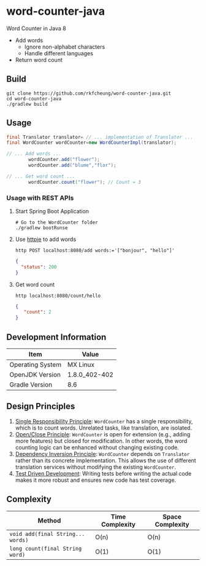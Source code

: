 # word-counter-java

Word Counter in Java 8

* Add words
    - Ignore non-alphabet characters
    - Handle different languages
* Return word count

## Build

```shell
git clone https://github.com/rkfcheung/word-counter-java.git
cd word-counter-java
./gradlew build
```

## Usage

```java
final Translator translator= // ... implementation of Translator ...
final WordCounter wordCounter=new WordCounterImpl(translator);

// ... Add words ...
        wordCounter.add("flower");
        wordCounter.add("blume","flor");

// ... Get word count ...
        wordCounter.count("flower"); // Count = 3
```

### Usage with REST APIs

1. Start Spring Boot Application
    ```shell
    # Go to the WordCounter folder
    ./gradlew bootRunse
    ```
2. Use [httpie](https://httpie.io/) to add words
    ```shell
    http POST localhost:8080/add words:='["bonjour", "hello"]'
    ```

    ```json
    {
      "status": 200
    }
    ```
3. Get word count
    ```shell
    http localhost:8080/count/hello
    ```

   ```json
   {
      "count": 2
   }
   ```

## Development Information

| Item             | Value         |
|------------------|---------------|
| Operating System | MX Linux      |
| OpenJDK Version  | 1.8.0_402-402 |
| Gradle Version   | 8.6           |

## Design Principles

1. [Single Responsibility Principle](https://en.wikipedia.org/wiki/Single_responsibility_principle): `WordCounter` has a
   single responsibility, which is to count words. Unrelated tasks, like translation, are isolated.
2. [Open/Close Principle](https://en.wikipedia.org/wiki/Open%E2%80%93closed_principle): `WordCounter` is open for
   extension (e.g., adding more features) but closed for modification. In other words, the word counting logic can be
   enhanced without changing existing code.
3. [Dependency Inversion Principle](https://en.wikipedia.org/wiki/Dependency_inversion_principle): `WordCounter` depends
   on `Translator` rather than its concrete implementation. This allows the use of different translation services
   without
   modifying the existing `WordCounter`.
4. [Test Driven Development](https://en.wikipedia.org/wiki/Test-driven_development): Writing tests before writing the
   actual code makes it more robust and ensures new code has test coverage.

## Complexity

| Method                            | Time Complexity | Space Complexity |
|-----------------------------------|-----------------|------------------|
| `void add(final String... words)` | O(n)            | O(n)             |
| `long count(final String word)`   | O(1)            | O(1)             |